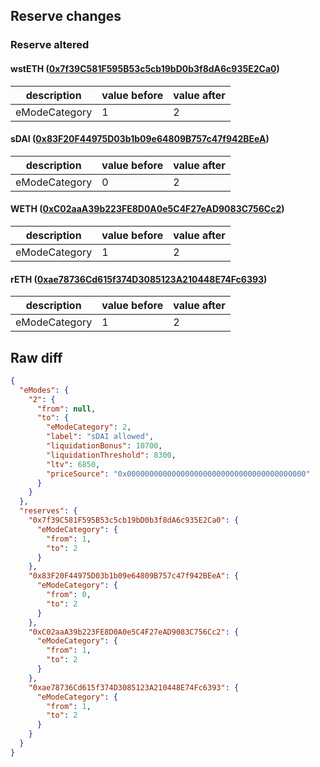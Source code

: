 ## Reserve changes

### Reserve altered

#### wstETH ([0x7f39C581F595B53c5cb19bD0b3f8dA6c935E2Ca0](https://etherscan.io/address/0x7f39C581F595B53c5cb19bD0b3f8dA6c935E2Ca0))

| description | value before | value after |
| --- | --- | --- |
| eModeCategory | 1 | 2 |


#### sDAI ([0x83F20F44975D03b1b09e64809B757c47f942BEeA](https://etherscan.io/address/0x83F20F44975D03b1b09e64809B757c47f942BEeA))

| description | value before | value after |
| --- | --- | --- |
| eModeCategory | 0 | 2 |


#### WETH ([0xC02aaA39b223FE8D0A0e5C4F27eAD9083C756Cc2](https://etherscan.io/address/0xC02aaA39b223FE8D0A0e5C4F27eAD9083C756Cc2))

| description | value before | value after |
| --- | --- | --- |
| eModeCategory | 1 | 2 |


#### rETH ([0xae78736Cd615f374D3085123A210448E74Fc6393](https://etherscan.io/address/0xae78736Cd615f374D3085123A210448E74Fc6393))

| description | value before | value after |
| --- | --- | --- |
| eModeCategory | 1 | 2 |


## Raw diff

```json
{
  "eModes": {
    "2": {
      "from": null,
      "to": {
        "eModeCategory": 2,
        "label": "sDAI allowed",
        "liquidationBonus": 10700,
        "liquidationThreshold": 8300,
        "ltv": 6850,
        "priceSource": "0x0000000000000000000000000000000000000000"
      }
    }
  },
  "reserves": {
    "0x7f39C581F595B53c5cb19bD0b3f8dA6c935E2Ca0": {
      "eModeCategory": {
        "from": 1,
        "to": 2
      }
    },
    "0x83F20F44975D03b1b09e64809B757c47f942BEeA": {
      "eModeCategory": {
        "from": 0,
        "to": 2
      }
    },
    "0xC02aaA39b223FE8D0A0e5C4F27eAD9083C756Cc2": {
      "eModeCategory": {
        "from": 1,
        "to": 2
      }
    },
    "0xae78736Cd615f374D3085123A210448E74Fc6393": {
      "eModeCategory": {
        "from": 1,
        "to": 2
      }
    }
  }
}
```